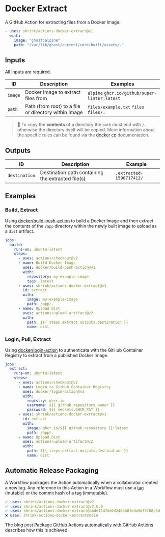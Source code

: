 # Docker Extract

A GitHub Action for extracting files from a Docker Image.

```yaml
- uses: shrink/actions-docker-extract@v1
  with:
    image: "ghost:alpine"
    path: "/var/lib/ghost/current/core/built/assets/."
```

## Inputs

All inputs are required.

| ID      | Description                                          | Examples                                      |
| ------- | ---------------------------------------------------- | --------------------------------------------- |
| `image` | Docker Image to extract files from                   | `alpine` `ghcr.io/github/super-linter:latest` |
| `path`  | Path (from root) to a file or directory within Image | `files/example.txt` `files` `files/.`         |

> :paperclip: To copy the **contents** of a directory the `path` must end with
> `/.` otherwise the directory itself will be copied. More information about the
> specific rules can be found via the [docker cp][docker-cp] documentation.

## Outputs

| ID            | Description                                       | Example                  |
| ------------- | ------------------------------------------------- | ------------------------ |
| `destination` | Destination path containing the extracted file(s) | `.extracted-1598717412/` |

## Examples

### Build, Extract

Using [docker/build-push-action][build-push-action] to build a Docker
Image and then extract the contents of the `/app` directory within the newly
built image to upload as a `dist` artifact.

```yaml
jobs:
  build:
    runs-on: ubuntu-latest
    steps:
      - uses: actions/checkout@v2
      - name: Build Docker Image
        uses: docker/build-push-action@v1
        with:
          repository: my-example-image
          tags: latest
      - uses: shrink/actions-docker-extract@v1
        id: extract
        with:
          image: my-example-image
          path: /app/.
      - name: Upload Dist
        uses: actions/upload-artifact@v2
        with:
          path: ${{ steps.extract.outputs.destination }}
          name: dist
```

### Login, Pull, Extract

Using [docker/login-action][login-action] to authenticate with the GitHub
Container Registry to extract from a published Docker Image.

```yaml
jobs:
  extract:
    runs-on: ubuntu-latest
    steps:
      - uses: actions/checkout@v2
      - name: Login to GitHub Container Registry
        uses: docker/login-action@v1
        with:
          registry: ghcr.io
          username: ${{ github.repository_owner }}
          password: ${{ secrets.GHCR_PAT }}
      - uses: shrink/actions-docker-extract@v1
        id: extract
        with:
          image: ghcr.io/${{ github.repository }}:latest
          path: /app/.
      - name: Upload Dist
        uses: actions/upload-artifact@v2
        with:
          path: ${{ steps.extract.outputs.destination }}
          name: dist
```

## Automatic Release Packaging

A Workflow packages the Action automatically when a collaborator created a new
tag. Any reference to this Action in a Workflow must use a [tag][tags] (mutable)
or the commit hash of a tag (immutable).

```yaml
✅ uses: shrink/actions-docker-extract@v2
✅ uses: shrink/actions-docker-extract@v2.0.0
✅ uses: shrink/actions-docker-extract@abde1147dd0d248b38feda9e75768c3d2b57eefc
❌ uses: shrink/actions-docker-extract@main
```

The blog post
[Package GitHub Actions automatically with GitHub Actions][blog/package-automatically]
describes how this is achieved.

[build-push-action]: https://github.com/docker/build-push-action
[login-action]: https://github.com/docker/login-action
[docker-cp]: https://docs.docker.com/engine/reference/commandline/cp/#extended-description
[tags]: https://github.com/shrink/actions-docker-extract/tags
[blog/package-automatically]: https://medium.com/prompt/package-github-actions-automatically-with-github-actions-a70b9f7bae4
